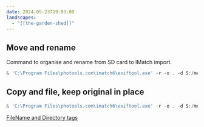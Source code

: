 ```yaml
---
date: 2024-05-23T19:03:00
landscapes:
  - "[[the-garden-shed]]"
---
```

## Move and rename
Command to organise and rename from SD card to IMatch import.

```powershell
& 'C:\Program Files\photools.com\imatch6\exiftool.exe' -r -o . -d S:/memories/import/%Y/%m/%Y-%m-%d/%Y-%m-%d_%H.%M.%S%%-c.%%e "-filename<datetimeoriginal" E:\
```

## Copy and file, keep original in place
```powershell
& 'C:\Program Files\photools.com\imatch6\exiftool.exe' -r -o . -d S:/memories/import/%Y/%m/%Y-%m-%d "-directory<datetimeoriginal" -progress e:\
```

[FileName and Directory tags](https://exiftool.org/filename.html)